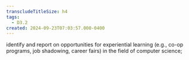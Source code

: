 ```yaml
---
transcludeTitleSize: h4
tags:
  - D3.2
created: 2024-09-23T07:03:57.000-0400
---
```

identify and report on opportunities for experiential learning (e.g., co-op programs, job shadowing, career fairs) in the field of computer science;
